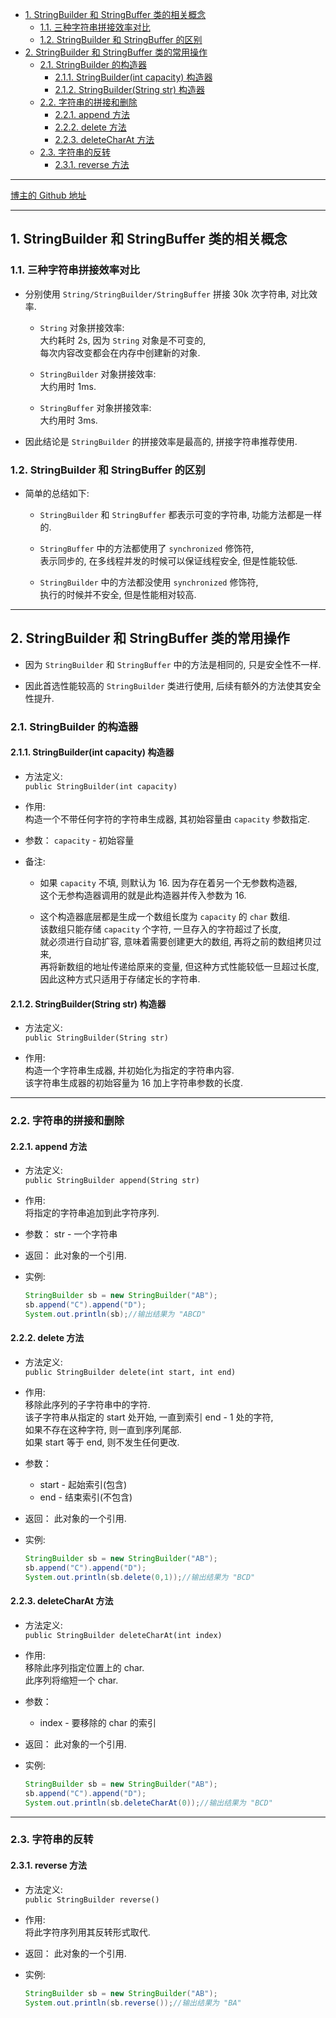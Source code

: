 <!-- TOC -->

- [1. StringBuilder 和 StringBuffer 类的相关概念](#1-stringbuilder-和-stringbuffer-类的相关概念)
  - [1.1. 三种字符串拼接效率对比](#11-三种字符串拼接效率对比)
  - [1.2. StringBuilder 和 StringBuffer 的区别](#12-stringbuilder-和-stringbuffer-的区别)
- [2. StringBuilder 和 StringBuffer 类的常用操作](#2-stringbuilder-和-stringbuffer-类的常用操作)
  - [2.1. StringBuilder 的构造器](#21-stringbuilder-的构造器)
    - [2.1.1. StringBuilder(int capacity) 构造器](#211-stringbuilderint-capacity-构造器)
    - [2.1.2. StringBuilder(String str) 构造器](#212-stringbuilderstring-str-构造器)
  - [2.2. 字符串的拼接和删除](#22-字符串的拼接和删除)
    - [2.2.1. append 方法](#221-append-方法)
    - [2.2.2. delete 方法](#222-delete-方法)
    - [2.2.3. deleteCharAt 方法](#223-deletecharat-方法)
  - [2.3. 字符串的反转](#23-字符串的反转)
    - [2.3.1. reverse 方法](#231-reverse-方法)

<!-- /TOC -->

****
[博主的 Github 地址](https://github.com/leon9dragon)
****

## 1. StringBuilder 和 StringBuffer 类的相关概念

### 1.1. 三种字符串拼接效率对比
- 分别使用 `String/StringBuilder/StringBuffer` 拼接 30k 次字符串, 对比效率.

    - `String` 对象拼接效率:  
    大约耗时 2s, 因为 `String` 对象是不可变的,  
    每次内容改变都会在内存中创建新的对象.  

    - `StringBuilder` 对象拼接效率:  
    大约用时 1ms.

    - `StringBuffer` 对象拼接效率:  
    大约用时 3ms.

- 因此结论是 `StringBuilder` 的拼接效率是最高的, 拼接字符串推荐使用.

### 1.2. StringBuilder 和 StringBuffer 的区别
- 简单的总结如下:  
  - `StringBuilder` 和 `StringBuffer` 都表示可变的字符串, 功能方法都是一样的.  
  
  - `StringBuffer` 中的方法都使用了 `synchronized` 修饰符,  
    表示同步的, 在多线程并发的时候可以保证线程安全, 但是性能较低.

  - `StringBuilder` 中的方法都没使用 `synchronized` 修饰符,  
    执行的时候并不安全, 但是性能相对较高.
****

## 2. StringBuilder 和 StringBuffer 类的常用操作
- 因为 `StringBuilder` 和 `StringBuffer` 中的方法是相同的, 只是安全性不一样.  

- 因此首选性能较高的 `StringBuilder` 类进行使用, 后续有额外的方法使其安全性提升.

### 2.1. StringBuilder 的构造器

#### 2.1.1. StringBuilder(int capacity) 构造器
- 方法定义:  
  `public StringBuilder(int capacity)`

- 作用:  
  构造一个不带任何字符的字符串生成器, 其初始容量由 `capacity` 参数指定.

- 参数：
  `capacity` - 初始容量

- 备注:  
  - 如果 `capacity` 不填, 则默认为 16. 因为存在着另一个无参数构造器,  
    这个无参构造器调用的就是此构造器并传入参数为 16.

  - 这个构造器底层都是生成一个数组长度为 `capacity` 的 `char` 数组.  
    该数组只能存储 `capacity` 个字符, 一旦存入的字符超过了长度,  
    就必须进行自动扩容, 意味着需要创建更大的数组, 再将之前的数组拷贝过来,  
    再将新数组的地址传递给原来的变量, 但这种方式性能较低一旦超过长度,  
    因此这种方式只适用于存储定长的字符串.


#### 2.1.2. StringBuilder(String str) 构造器
- 方法定义:  
  `public StringBuilder(String str)`

- 作用:  
  构造一个字符串生成器, 并初始化为指定的字符串内容.  
  该字符串生成器的初始容量为 16 加上字符串参数的长度.
****

### 2.2. 字符串的拼接和删除

#### 2.2.1. append 方法
- 方法定义:  
  `public StringBuilder append(String str)`

- 作用:  
  将指定的字符串追加到此字符序列.

- 参数：
  str - 一个字符串

- 返回：
  此对象的一个引用.

- 实例:  
  ```java
  StringBuilder sb = new StringBuilder("AB");
  sb.append("C").append("D");
  System.out.println(sb);//输出结果为 "ABCD"
  ```

#### 2.2.2. delete 方法
- 方法定义:  
  `public StringBuilder delete(int start, int end)`

- 作用:  
  移除此序列的子字符串中的字符.  
  该子字符串从指定的 start 处开始, 一直到索引 end - 1 处的字符,  
  如果不存在这种字符, 则一直到序列尾部.  
  如果 start 等于 end, 则不发生任何更改.

- 参数：
  - start - 起始索引(包含)
  - end - 结束索引(不包含)

- 返回：
  此对象的一个引用.

- 实例:  
  ```java
  StringBuilder sb = new StringBuilder("AB");
  sb.append("C").append("D");
  System.out.println(sb.delete(0,1));//输出结果为 "BCD"
  ```

#### 2.2.3. deleteCharAt 方法
- 方法定义:  
  `public StringBuilder deleteCharAt(int index)`

- 作用:  
  移除此序列指定位置上的 char.  
  此序列将缩短一个 char.

- 参数：
  - index - 要移除的 char 的索引

- 返回：
  此对象的一个引用.

- 实例:  
  ```java
  StringBuilder sb = new StringBuilder("AB");
  sb.append("C").append("D");
  System.out.println(sb.deleteCharAt(0));//输出结果为 "BCD"
  ```
****

### 2.3. 字符串的反转

#### 2.3.1. reverse 方法
- 方法定义:  
  `public StringBuilder reverse()`

- 作用:  
  将此字符序列用其反转形式取代.

- 返回：
  此对象的一个引用.

- 实例:  
  ```java
  StringBuilder sb = new StringBuilder("AB");
  System.out.println(sb.reverse());//输出结果为 "BA"
  ```